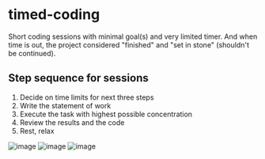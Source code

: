 # timed-coding
Short coding sessions with minimal goal(s) and very limited timer. And when time is out, the project considered "finished" and "set in stone" (shouldn't be continued).

## Step sequence for sessions

  1. Decide on time limits for next three steps
  2. Write the statement of work
  3. Execute the task with highest possible concentration
  4. Review the results and the code
  5. Rest, relax

![image](https://github.com/user-attachments/assets/721053ad-fa16-46f8-9253-ce5468d70152)
![image](https://github.com/user-attachments/assets/2dc30fcc-63ca-41fa-b962-63eec84724bd)
![image](https://github.com/user-attachments/assets/c4bab956-2840-4202-bcdb-1c8c715785b5)

